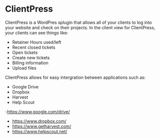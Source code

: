 # ClientPress
ClientPress is a WordPres splugin that allows all of your clients to log into your website and check on their projects. In the client view for ClientPress, your clients can see things like:
- Retainer Hours used/left
- Recent closed tickets
- Open tickets
- Create new tickets
- Billing information
- Upload files


ClientPress allows for easy intergration between applications such as:
- Google Drive
- Dropbox
- Harvest
- Help Scout

-https://www.google.com/drive/
- https://www.dropbox.com/
- https://www.getharvest.com/
- https://www.helpscout.net/
